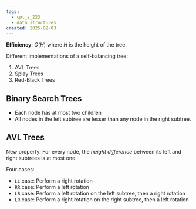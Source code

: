 ```yaml
---
tags:
  - cpt_s_223
  - data_structures
created: 2025-02-03
---
```


**Efficiency**: $O(H)$ where $H$ is the height of the tree.

Different implementations of a self-balancing tree:
1. AVL Trees
2. Splay Trees
3. Red-Black Trees

## Binary Search Trees

- Each node has at most two children
- All nodes in the left subtree are lesser than any node in the right subtree.

## AVL Trees

New property: For every node, the *height difference* between its left and right subtrees is at most one.

Four cases:
- `LL` case: Perform a right rotation
- `RR` case: Perform a left rotation
- `LR` case: Perform a left rotation on the left subtree, then a right rotation
- `LR` case: Perform a right rotation on the right subtree, then a left rotation